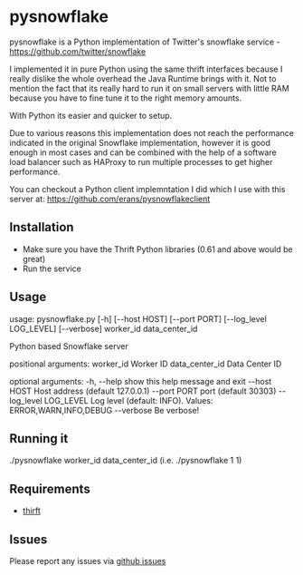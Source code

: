 pysnowflake
===========

pysnowflake is a Python implementation of Twitter's snowflake service - https://github.com/twitter/snowflake

I implemented it in pure Python using the same thrift interfaces because I really dislike the whole overhead the Java Runtime brings with it.
Not to mention the fact that its really hard to run it on small servers with little RAM because you have to fine tune it to the right memory amounts.

With Python its easier and quicker to setup.

Due to various reasons this implementation does not reach the performance indicated in the original Snowflake implementation, however it is good enough
in most cases and can be combined with the help of a software load balancer such as HAProxy to run multiple processes to get higher performance.

You can checkout a Python client implemntation I did which I use with this server at: https://github.com/erans/pysnowflakeclient

Installation
------------

* Make sure you have the Thrift Python libraries (0.61 and above would be great)
* Run the service

Usage
-----
usage: pysnowflake.py [-h] [--host HOST] [--port PORT] [--log_level LOG_LEVEL]
                      [--verbose]
                      worker_id data_center_id

Python based Snowflake server

positional arguments:
  worker_id             Worker ID
  data_center_id        Data Center ID

optional arguments:
  -h, --help            show this help message and exit
  --host HOST           Host address (default 127.0.0.1)
  --port PORT           port (default 30303)
  --log_level LOG_LEVEL
                        Log level (default: INFO). Values:
                        ERROR,WARN,INFO,DEBUG
  --verbose             Be verbose!


Running it
----------
./pysnowflake worker_id data_center_id (i.e. ./pysnowflake 1 1)


Requirements
------------
* [thirft](http://thrift.apache.org)

Issues
------

Please report any issues via [github issues](https://github.com/erans/pysnowflake/issues)
